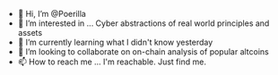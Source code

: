 - 👋 Hi, I’m @Poerilla
- 👀 I’m interested in ... Cyber abstractions of real world principles and assets
- 🌱 I’m currently learning what I didn't know yesterday
- 💞️ I’m looking to collaborate on on-chain analysis of popular altcoins
- 📫 How to reach me ... I'm reachable. Just find me. 

<!---
Poerilla/Poerilla is a ✨ special ✨ repository because its `README.md` (this file) appears on your GitHub profile.
You can click the Preview link to take a look at your changes.
--->
